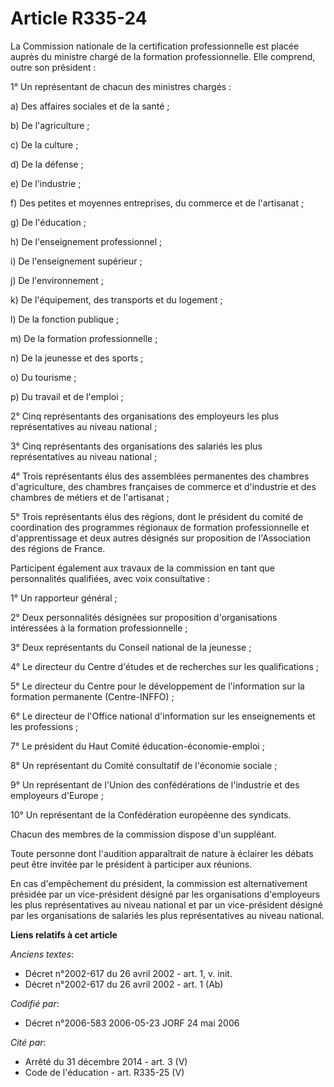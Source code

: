 # Article R335-24

La Commission nationale de la certification professionnelle est placée auprès du ministre chargé de la formation
professionnelle. Elle comprend, outre son président :

1° Un représentant de chacun des ministres chargés :

a) Des affaires sociales et de la santé ;

b) De l'agriculture ;

c) De la culture ;

d) De la défense ;

e) De l'industrie ;

f) Des petites et moyennes entreprises, du commerce et de l'artisanat ;

g) De l'éducation ;

h) De l'enseignement professionnel ;

i) De l'enseignement supérieur ;

j) De l'environnement ;

k) De l'équipement, des transports et du logement ;

l) De la fonction publique ;

m) De la formation professionnelle ;

n) De la jeunesse et des sports ;

o) Du tourisme ;

p) Du travail et de l'emploi ;

2° Cinq représentants des organisations des employeurs les plus représentatives au niveau national ;

3° Cinq représentants des organisations des salariés les plus représentatives au niveau national ;

4° Trois représentants élus des assemblées permanentes des chambres d'agriculture, des chambres françaises de commerce et
d'industrie et des chambres de métiers et de l'artisanat ;

5° Trois représentants élus des régions, dont le président du comité de coordination des programmes régionaux de formation
professionnelle et d'apprentissage et deux autres désignés sur proposition de l'Association des régions de France.

Participent également aux travaux de la commission en tant que personnalités qualifiées, avec voix consultative :

1° Un rapporteur général ;

2° Deux personnalités désignées sur proposition d'organisations intéressées à la formation professionnelle ;

3° Deux représentants du Conseil national de la jeunesse ;

4° Le directeur du Centre d'études et de recherches sur les qualifications ;

5° Le directeur du Centre pour le développement de l'information sur la formation permanente (Centre-INFFO) ;

6° Le directeur de l'Office national d'information sur les enseignements et les professions ;

7° Le président du Haut Comité éducation-économie-emploi ;

8° Un représentant du Comité consultatif de l'économie sociale ;

9° Un représentant de l'Union des confédérations de l'industrie et des employeurs d'Europe ;

10° Un représentant de la Confédération européenne des syndicats.

Chacun des membres de la commission dispose d'un suppléant.

Toute personne dont l'audition apparaîtrait de nature à éclairer les débats peut être invitée par le président à participer
aux réunions.

En cas d'empêchement du président, la commission est alternativement présidée par un vice-président désigné par les
organisations d'employeurs les plus représentatives au niveau national et par un vice-président désigné par les organisations
de salariés les plus représentatives au niveau national.

**Liens relatifs à cet article**

_Anciens textes_:

  - Décret n°2002-617 du 26 avril 2002 - art. 1, v. init.
  - Décret n°2002-617 du 26 avril 2002 - art. 1 (Ab)

_Codifié par_:

  - Décret n°2006-583 2006-05-23 JORF 24 mai 2006

_Cité par_:

  - Arrêté du 31 décembre 2014 - art. 3 (V)
  - Code de l'éducation - art. R335-25 (V)
